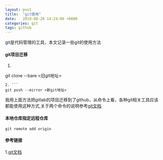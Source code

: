 ```yaml
---
layout: post
title:  "git使用"
date:   2019-08-28 14:24:00 +0800
categories: git
tags: github
---
```


git是代码管理的工具，本文记录一些git的使用方法

#### git项目迁移

1. ```
git clone --bare <旧git地址>
```
2. ```
git push --mirror <新git地址>
```

我用上面方法把gitlab的项目迁移到了github，从命令上看，各种git相关工具应该都能使用这种方式,关于两个命令的说明参考[git文档][]

#### 本地仓库指定远程仓库

```
git remote add origin
```

#### 参考链接

1.[git文档][]

[git文档]: https://git-scm.com/docs/git-clone

